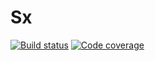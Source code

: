 # Sx
[![Build status](https://swift.sx/builds/master/badge-build.svg)](https://github.com/PabloSichert/Sx/tree/gh-pages/builds/master)
[![Code coverage](https://swift.sx/builds/master/badge-coverage.svg)](https://github.com/PabloSichert/Sx/tree/gh-pages/builds/master)
